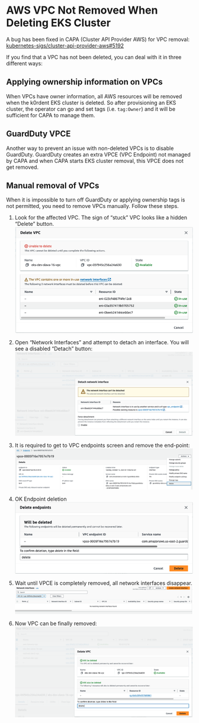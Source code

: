 # AWS VPC Not Removed When Deleting EKS Cluster

A bug has been fixed in CAPA (Cluster API Provider AWS) for VPC removal: [kubernetes-sigs/cluster-api-provider-aws#5192](https://github.com/kubernetes-sigs/cluster-api-provider-aws/issues/5192)

If you find that a VPC has not been deleted, you can deal with it in three different ways:

## Applying ownership information on VPCs

When VPCs have owner information, all AWS resources will be removed when the k0rdent EKS cluster is deleted.
So after provisioning an EKS cluster, the operator can go and set tags (i.e. `tag:Owner`) and it will be 
sufficient for CAPA to manage them.

## GuardDuty VPCE

Another way to prevent an issue with non-deleted VPCs is to disable GuardDuty.
GuardDuty creates an extra VPCE (VPC Endpoint) not managed by CAPA and when CAPA 
starts EKS cluster removal, this VPCE does not get removed.

## Manual removal of VPCs

When it is impossible to turn off GuardDuty or applying ownership tags is not permitted, you need to remove VPCs manually.
Follow these steps.

1. Look for the affected VPC. The sign of “stuck” VPC looks like a hidden “Delete” button.
![Failed VPC deletion](assets/delete-vpc-fail.png)

2. Open “Network Interfaces” and attempt to detach an interface. You will see a disabled “Detach” button:
![detach-network-interface-fail](assets/detach-network-interface-fail.png)

3. It is required to get to VPC endpoints screen and remove the end-point: 
![delete-vpce](assets/delete-vpce.png)

4. OK Endpoint deletion
![OK Endpoint deletion](assets/delete-endpoint-ok.png)

5. Wait until VPCE is completely removed, all network interfaces disappear.
![No Network Interfaces](assets/no-network-interfaces.png)

6. Now VPC can be finally removed:
![Failed VPC OK](assets/delete-vpc-ok.png)


